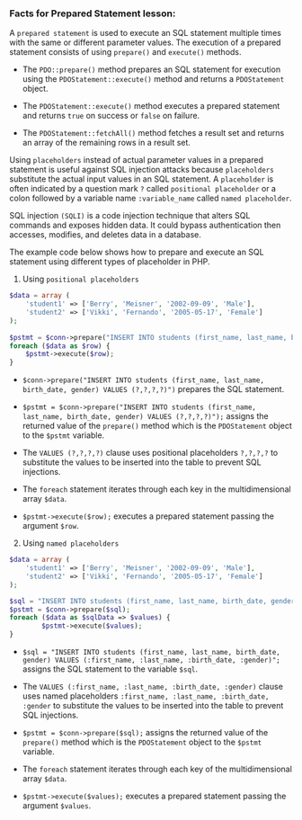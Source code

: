 ### Facts for Prepared Statement lesson:

A `prepared statement` is used to execute an SQL statement multiple times with the same or different parameter values. The execution of a prepared statement consists of using `prepare()` and `execute()` methods. 

- The `PDO::prepare()` method prepares an SQL statement for execution using the `PDOStatement::execute()` method and returns a `PDOStatement` object.

- The `PDOStatement::execute()` method executes a prepared statement and returns `true` on success or `false` on failure.

- The `PDOStatement::fetchAll()` method fetches a result set and returns an array of the remaining rows in a result set.

Using `placeholders` instead of actual parameter values in a prepared statement is useful against SQL injection attacks because `placeholders` substitute the actual input values in an SQL statement. A `placeholder` is often indicated by a question mark `?` called `positional placeholder` or a colon followed by a variable name `:variable_name` called `named placeholder`. 

SQL injection `(SQLI)` is a code injection technique that alters SQL commands and exposes hidden data. It could bypass authentication then accesses, modifies, and deletes data in a database. 

The example code below shows how to prepare and execute an SQL statement using different types of placeholder in PHP.

1. Using `positional placeholders`

```php
$data = array (
    'student1' => ['Berry', 'Meisner', '2002-09-09', 'Male'],
    'student2' => ['Vikki', 'Fernando', '2005-05-17', 'Female']
);
        
$pstmt = $conn->prepare("INSERT INTO students (first_name, last_name, birth_date, gender) VALUES (?,?,?,?)");
foreach ($data as $row) {
    $pstmt->execute($row);
}
```
- `$conn->prepare("INSERT INTO students (first_name, last_name, birth_date, gender) VALUES (?,?,?,?)")` prepares the SQL statement.

- `$pstmt = $conn->prepare("INSERT INTO students (first_name, last_name, birth_date, gender) VALUES (?,?,?,?)");` assigns the returned value of the `prepare()` method which is the `PDOStatement` object to the `$pstmt` variable.

- The `VALUES (?,?,?,?)` clause uses positional placeholders `?,?,?,?` to substitute the values to be inserted into the table to prevent SQL injections.

- The `foreach` statement iterates through each key in the multidimensional array `$data`.

- `$pstmt->execute($row);` executes a prepared statement passing the argument `$row`.

2. Using `named placeholders`

```php
$data = array (
    'student1' => ['Berry', 'Meisner', '2002-09-09', 'Male'],
    'student2' => ['Vikki', 'Fernando', '2005-05-17', 'Female']
);

$sql = "INSERT INTO students (first_name, last_name, birth_date, gender) VALUES (:first_name, :last_name, :birth_date, :gender)";
$pstmt = $conn->prepare($sql);
foreach ($data as $sqlData => $values) {
        $pstmt->execute($values);
}
```
- `$sql = "INSERT INTO students (first_name, last_name, birth_date, gender) VALUES (:first_name, :last_name, :birth_date, :gender)";` assigns the SQL statement to the variable `$sql`.

- The `VALUES (:first_name, :last_name, :birth_date, :gender)` clause uses named placeholders `:first_name, :last_name, :birth_date, :gender` to substitute the values to be inserted into the table to prevent SQL injections.

- `$pstmt = $conn->prepare($sql);` assigns the returned value of the `prepare()` method which is the `PDOStatement` object to the `$pstmt` variable.

- The `foreach` statement iterates through each key of the multidimensional array `$data`.

- `$pstmt->execute($values);` executes a prepared statement passing the argument `$values`.